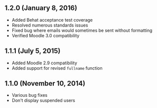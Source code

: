 ## 1.2.0 (January 8, 2016)

- Added Behat acceptance test coverage
- Resolved numerous standards issues
- Fixed bug where emails would sometimes be sent without formatting
- Verified Moodle 3.0 compatibility

## 1.1.1 (July 5, 2015)

- Added Moodle 2.9 compatibility
- Added support for revised `fullname` function

## 1.1.0 (November 10, 2014)

- Various bug fixes
- Don't display suspended users